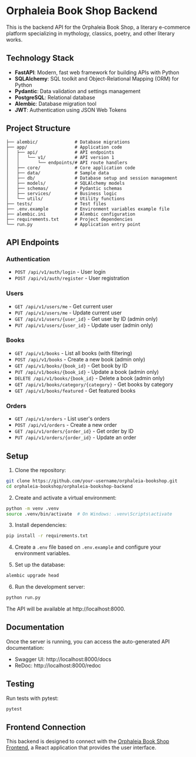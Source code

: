 # Orphaleia Book Shop Backend

This is the backend API for the Orphaleia Book Shop, a literary e-commerce platform specializing in mythology, classics, poetry, and other literary works.

## Technology Stack

- **FastAPI**: Modern, fast web framework for building APIs with Python
- **SQLAlchemy**: SQL toolkit and Object-Relational Mapping (ORM) for Python
- **Pydantic**: Data validation and settings management
- **PostgreSQL**: Relational database
- **Alembic**: Database migration tool
- **JWT**: Authentication using JSON Web Tokens

## Project Structure

```
├── alembic/              # Database migrations
├── app/                  # Application code
│   ├── api/              # API endpoints
│   │   └── v1/           # API version 1
│   │       └── endpoints/# API route handlers
│   ├── core/             # Core application code
│   ├── data/             # Sample data
│   ├── db/               # Database setup and session management
│   ├── models/           # SQLAlchemy models
│   ├── schemas/          # Pydantic schemas
│   ├── services/         # Business logic
│   └── utils/            # Utility functions
├── tests/                # Test files
├── .env.example          # Environment variables example file
├── alembic.ini           # Alembic configuration
├── requirements.txt      # Project dependencies
└── run.py                # Application entry point
```

## API Endpoints

### Authentication

- `POST /api/v1/auth/login` - User login
- `POST /api/v1/auth/register` - User registration

### Users

- `GET /api/v1/users/me` - Get current user
- `PUT /api/v1/users/me` - Update current user
- `GET /api/v1/users/{user_id}` - Get user by ID (admin only)
- `PUT /api/v1/users/{user_id}` - Update user (admin only)

### Books

- `GET /api/v1/books` - List all books (with filtering)
- `POST /api/v1/books` - Create a new book (admin only)
- `GET /api/v1/books/{book_id}` - Get book by ID
- `PUT /api/v1/books/{book_id}` - Update a book (admin only)
- `DELETE /api/v1/books/{book_id}` - Delete a book (admin only)
- `GET /api/v1/books/category/{category}` - Get books by category
- `GET /api/v1/books/featured` - Get featured books

### Orders

- `GET /api/v1/orders` - List user's orders
- `POST /api/v1/orders` - Create a new order
- `GET /api/v1/orders/{order_id}` - Get order by ID
- `PUT /api/v1/orders/{order_id}` - Update an order

## Setup

1. Clone the repository:

```bash
git clone https://github.com/your-username/orphaleia-bookshop.git
cd orphaleia-bookshop/orphaleia-bookshop-backend
```

2. Create and activate a virtual environment:

```bash
python -m venv .venv
source .venv/bin/activate  # On Windows: .venv\Scripts\activate
```

3. Install dependencies:

```bash
pip install -r requirements.txt
```

4. Create a `.env` file based on `.env.example` and configure your environment variables.

5. Set up the database:

```bash
alembic upgrade head
```

6. Run the development server:

```bash
python run.py
```

The API will be available at http://localhost:8000.

## Documentation

Once the server is running, you can access the auto-generated API documentation:

- Swagger UI: http://localhost:8000/docs
- ReDoc: http://localhost:8000/redoc

## Testing

Run tests with pytest:

```bash
pytest
```

## Frontend Connection

This backend is designed to connect with the [Orphaleia Book Shop Frontend](https://github.com/your-username/orphaleia-bookshop-frontend), a React application that provides the user interface.
